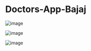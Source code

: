# Doctors-App-Bajaj
![image](https://github.com/user-attachments/assets/694d6379-e7a9-49ab-be9c-380bfb68f4b8)

![image](https://github.com/user-attachments/assets/5b7c5f3f-92ef-4757-aaac-4b9a01c247d3)

![image](https://github.com/user-attachments/assets/a33d33f6-1ef4-4a58-af50-50e3ac10a6cb)


